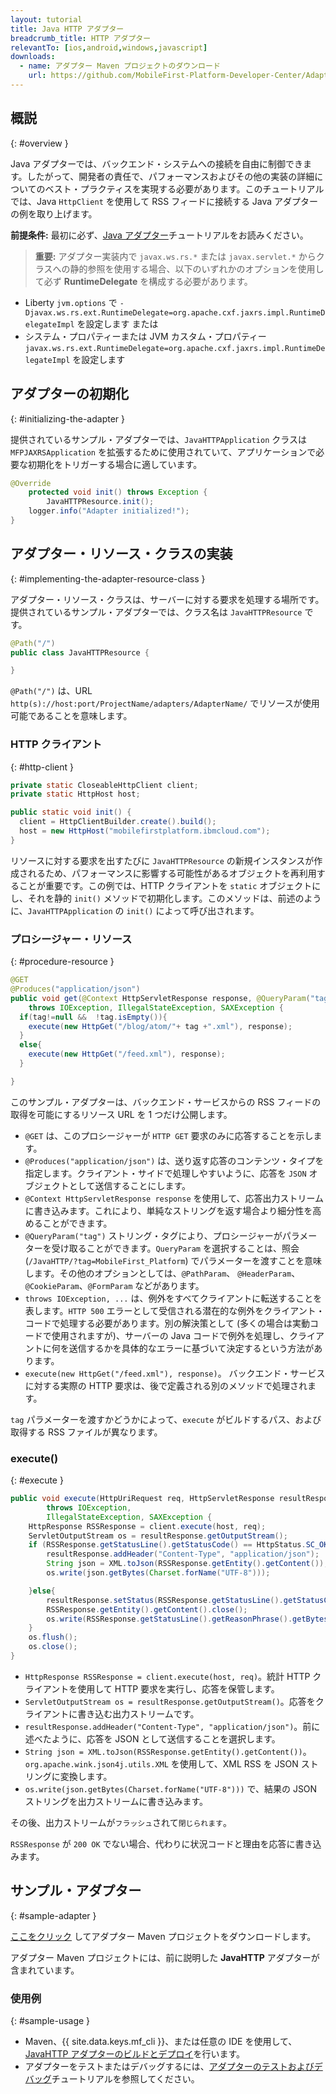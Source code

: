 ```yaml
---
layout: tutorial
title: Java HTTP アダプター
breadcrumb_title: HTTP アダプター
relevantTo: [ios,android,windows,javascript]
downloads:
  - name: アダプター Maven プロジェクトのダウンロード
    url: https://github.com/MobileFirst-Platform-Developer-Center/Adapters/tree/release80
---
```

<!-- NLS_CHARSET=UTF-8 -->
## 概説
{: #overview }

Java アダプターでは、バックエンド・システムへの接続を自由に制御できます。したがって、開発者の責任で、パフォーマンスおよびその他の実装の詳細についてのベスト・プラクティスを実現する必要があります。このチュートリアルでは、Java `HttpClient` を使用して RSS フィードに接続する Java アダプターの例を取り上げます。

**前提条件:** 最初に必ず、[Java アダプター](../)チュートリアルをお読みください。

>**重要:** アダプター実装内で `javax.ws.rs.*` または `javax.servlet.*` からクラスへの静的参照を使用する場合、以下のいずれかのオプションを使用して必ず **RuntimeDelegate** を構成する必要があります。
*	Liberty `jvm.options` で `-Djavax.ws.rs.ext.RuntimeDelegate=org.apache.cxf.jaxrs.impl.RuntimeDelegateImpl` を設定します
または
*	システム・プロパティーまたは JVM カスタム・プロパティー `javax.ws.rs.ext.RuntimeDelegate=org.apache.cxf.jaxrs.impl.RuntimeDelegateImpl` を設定します

## アダプターの初期化
{: #initializing-the-adapter }

提供されているサンプル・アダプターでは、`JavaHTTPApplication` クラスは `MFPJAXRSApplication` を拡張するために使用されていて、アプリケーションで必要な初期化をトリガーする場合に適しています。

```java
@Override
    protected void init() throws Exception {
        JavaHTTPResource.init();
    logger.info("Adapter initialized!");
}
```

## アダプター・リソース・クラスの実装
{: #implementing-the-adapter-resource-class }

アダプター・リソース・クラスは、サーバーに対する要求を処理する場所です。  
提供されているサンプル・アダプターでは、クラス名は `JavaHTTPResource` です。

```java
@Path("/")
public class JavaHTTPResource {

}
```

`@Path("/")` は、URL `http(s)://host:port/ProjectName/adapters/AdapterName/` でリソースが使用可能であることを意味します。

### HTTP クライアント
{: #http-client }

```java
private static CloseableHttpClient client;
private static HttpHost host;

public static void init() {
  client = HttpClientBuilder.create().build();
  host = new HttpHost("mobilefirstplatform.ibmcloud.com");
}
```

リソースに対する要求を出すたびに `JavaHTTPResource` の新規インスタンスが作成されるため、パフォーマンスに影響する可能性があるオブジェクトを再利用することが重要です。この例では、HTTP クライアントを `static` オブジェクトにし、それを静的 `init()` メソッドで初期化します。このメソッドは、前述のように、`JavaHTTPApplication` の `init()` によって呼び出されます。

### プロシージャー・リソース
{: #procedure-resource }

```java
@GET
@Produces("application/json")
public void get(@Context HttpServletResponse response, @QueryParam("tag") String tag)
    throws IOException, IllegalStateException, SAXException {
  if(tag!=null &&  !tag.isEmpty()){
    execute(new HttpGet("/blog/atom/"+ tag +".xml"), response);
  }
  else{
    execute(new HttpGet("/feed.xml"), response);
  }

}
```

このサンプル・アダプターは、バックエンド・サービスからの RSS フィードの取得を可能にするリソース URL を 1 つだけ公開します。

* `@GET` は、このプロシージャーが `HTTP GET` 要求のみに応答することを示します。
* `@Produces("application/json")` は、送り返す応答のコンテンツ・タイプを指定します。クライアント・サイドで処理しやすいように、応答を `JSON` オブジェクトとして送信することにします。
* `@Context HttpServletResponse response` を使用して、応答出力ストリームに書き込みます。これにより、単純なストリングを返す場合より細分性を高めることができます。
* `@QueryParam("tag")` ストリング・タグにより、プロシージャーがパラメーターを受け取ることができます。`QueryParam` を選択することは、照会 (`/JavaHTTP/?tag=MobileFirst_Platform`) でパラメーターを渡すことを意味します。その他のオプションとしては、`@PathParam`、 `@HeaderParam`、`@CookieParam`、`@FormParam` などがあります。
* `throws IOException, ...` は、例外をすべてクライアントに転送することを表します。`HTTP 500` エラーとして受信される潜在的な例外をクライアント・コードで処理する必要があります。別の解決策として (多くの場合は実動コードで使用されますが)、サーバーの Java コードで例外を処理し、クライアントに何を送信するかを具体的なエラーに基づいて決定するという方法があります。
* `execute(new HttpGet("/feed.xml"), response)`。 バックエンド・サービスに対する実際の HTTP 要求は、後で定義される別のメソッドで処理されます。

`tag` パラメーターを渡すかどうかによって、`execute` がビルドするパス、および取得する RSS ファイルが異なります。

### execute()
{: #execute }

```java
public void execute(HttpUriRequest req, HttpServletResponse resultResponse)
        throws IOException,
        IllegalStateException, SAXException {
    HttpResponse RSSResponse = client.execute(host, req);
    ServletOutputStream os = resultResponse.getOutputStream();
    if (RSSResponse.getStatusLine().getStatusCode() == HttpStatus.SC_OK){  
        resultResponse.addHeader("Content-Type", "application/json");
        String json = XML.toJson(RSSResponse.getEntity().getContent());
        os.write(json.getBytes(Charset.forName("UTF-8")));

    }else{
        resultResponse.setStatus(RSSResponse.getStatusLine().getStatusCode());
        RSSResponse.getEntity().getContent().close();
        os.write(RSSResponse.getStatusLine().getReasonPhrase().getBytes());
    }
    os.flush();
    os.close();
}
```

* `HttpResponse RSSResponse = client.execute(host, req)`。統計 HTTP クライアントを使用して HTTP 要求を実行し、応答を保管します。
* `ServletOutputStream os = resultResponse.getOutputStream()`。応答をクライアントに書き込む出力ストリームです。
* `resultResponse.addHeader("Content-Type", "application/json")`。前に述べたように、応答を JSON として送信することを選択します。
* `String json = XML.toJson(RSSResponse.getEntity().getContent())`。`org.apache.wink.json4j.utils.XML` を使用して、XML RSS を JSON ストリングに変換します。
* `os.write(json.getBytes(Charset.forName("UTF-8")))` で、結果の JSON ストリングを出力ストリームに書き込みます。

その後、出力ストリームが`フラッシュ`されて`閉じられます`。

`RSSResponse` が `200 OK` でない場合、代わりに状況コードと理由を応答に書き込みます。

## サンプル・アダプター
{: #sample-adapter }

[ここをクリック](https://github.com/MobileFirst-Platform-Developer-Center/Adapters/tree/release80) してアダプター Maven プロジェクトをダウンロードします。

アダプター Maven プロジェクトには、前に説明した **JavaHTTP** アダプターが含まれています。

### 使用例
{: #sample-usage }

* Maven、{{ site.data.keys.mf_cli }}、または任意の IDE を使用して、[JavaHTTP アダプターのビルドとデプロイ](../../creating-adapters/)を行います。
* アダプターをテストまたはデバッグするには、[アダプターのテストおよびデバッグ](../../testing-and-debugging-adapters)チュートリアルを参照してください。
